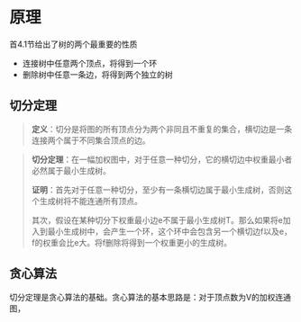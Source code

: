 # 原理

首4.1节给出了树的两个最重要的性质

- 连接树中任意两个顶点，将得到一个环
- 删除树中任意一条边，将得到两个独立的树

## 切分定理

> **定义**：切分是将图的所有顶点分为两个非同且不重复的集合，横切边是一条连接两个属于不同集合顶点的边。

> **切分定理**：在一幅加权图中，对于任意一种切分，它的横切边中权重最小者必然属于最小生成树。
>
> **证明**：首先对于任意一种切分，至少有一条横切边属于最小生成树，否则这个生成树将不能连通所有顶点。
>
> 其次，假设在某种切分下权重最小边e不属于最小生成树T。那么如果将e加入到最小生成树中，会产生一个环，这个环中会包含另一个横切边f以及e，f的权重会比e大。将f删除将得到一个权重更小的生成树。

## 贪心算法

切分定理是贪心算法的基础。贪心算法的基本思路是：对于顶点数为V的加权连通图，